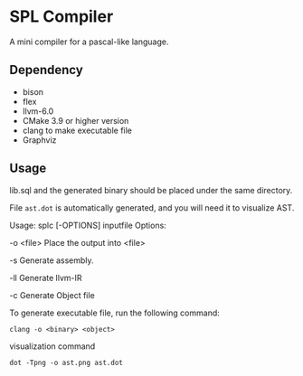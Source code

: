 # SPL Compiler

A mini compiler for a pascal-like language.

## Dependency

- bison
- flex
- llvm-6.0 
- CMake 3.9 or higher version
- clang to make executable file
- Graphviz

## Usage

lib.sql and the generated binary should be placed under the same directory.

File `ast.dot` is automatically generated, and you will need it to visualize AST.

Usage: splc [-OPTIONS] inputfile
Options:

-o \<file\> Place the output into \<file\>

-s Generate assembly.

-ll Generate llvm-IR

-c Generate Object file

To generate executable file, run the following command:

```
clang -o <binary> <object>
```

visualization command

```
dot -Tpng -o ast.png ast.dot
```

